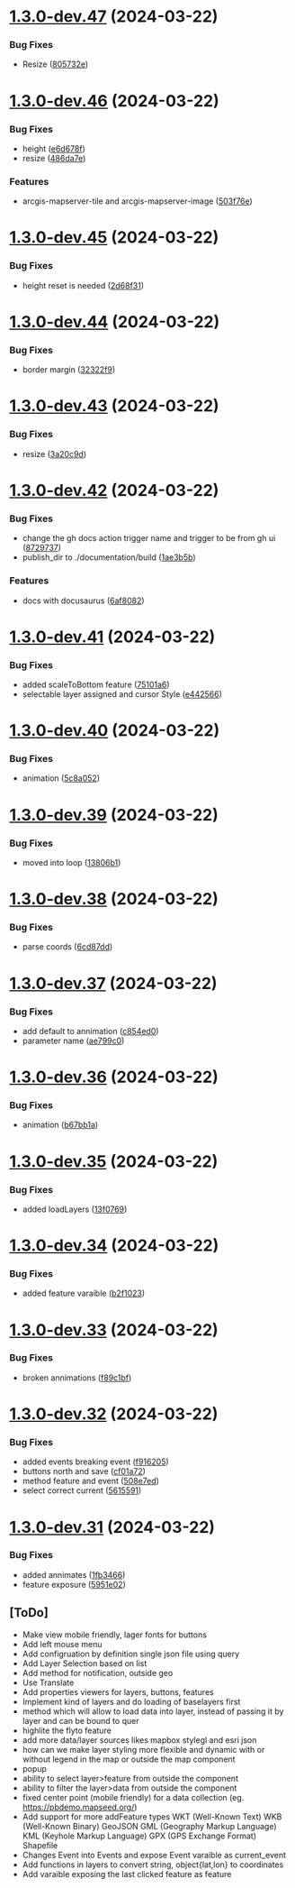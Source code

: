 # [1.3.0-dev.47](https://github.com/sjhoeksma/lowcoder-comp-geo/compare/v1.3.0-dev.46...v1.3.0-dev.47) (2024-03-22)


### Bug Fixes

* Resize ([805732e](https://github.com/sjhoeksma/lowcoder-comp-geo/commit/805732e8d8fcef281311ad6904553b41a0f9ae3e))

# [1.3.0-dev.46](https://github.com/sjhoeksma/lowcoder-comp-geo/compare/v1.3.0-dev.45...v1.3.0-dev.46) (2024-03-22)


### Bug Fixes

* height ([e6d678f](https://github.com/sjhoeksma/lowcoder-comp-geo/commit/e6d678f45bedd6c6adc33bc3f83b6d4a9b896866))
* resize ([486da7e](https://github.com/sjhoeksma/lowcoder-comp-geo/commit/486da7e917c13096d9301095f7d277b4bd20a190))


### Features

* arcgis-mapserver-tile and arcgis-mapserver-image ([503f76e](https://github.com/sjhoeksma/lowcoder-comp-geo/commit/503f76ef31a2aceca9c54cc1f9a852b56e62692d))

# [1.3.0-dev.45](https://github.com/sjhoeksma/lowcoder-comp-geo/compare/v1.3.0-dev.44...v1.3.0-dev.45) (2024-03-22)


### Bug Fixes

* height reset is needed ([2d68f31](https://github.com/sjhoeksma/lowcoder-comp-geo/commit/2d68f310f561f7d0b5114954135357f18ccd28d6))

# [1.3.0-dev.44](https://github.com/sjhoeksma/lowcoder-comp-geo/compare/v1.3.0-dev.43...v1.3.0-dev.44) (2024-03-22)


### Bug Fixes

* border margin ([32322f9](https://github.com/sjhoeksma/lowcoder-comp-geo/commit/32322f95f141c41982be4e2c514e1a46911c95c7))

# [1.3.0-dev.43](https://github.com/sjhoeksma/lowcoder-comp-geo/compare/v1.3.0-dev.42...v1.3.0-dev.43) (2024-03-22)


### Bug Fixes

* resize ([3a20c9d](https://github.com/sjhoeksma/lowcoder-comp-geo/commit/3a20c9def756ce444155d4c6c74e7591f60172c1))

# [1.3.0-dev.42](https://github.com/sjhoeksma/lowcoder-comp-geo/compare/v1.3.0-dev.41...v1.3.0-dev.42) (2024-03-22)


### Bug Fixes

* change the gh docs action trigger name and trigger to be from gh ui ([8729737](https://github.com/sjhoeksma/lowcoder-comp-geo/commit/8729737276dc865fb094f2be268074d7cee851f1))
* publish_dir to ./documentation/build ([1ae3b5b](https://github.com/sjhoeksma/lowcoder-comp-geo/commit/1ae3b5b5d32736a2e4d7235c2e7ce962844a7d41))


### Features

* docs with docusaurus ([6af8082](https://github.com/sjhoeksma/lowcoder-comp-geo/commit/6af808224e622c7ca0a5342c9550d81d7559d363))

# [1.3.0-dev.41](https://github.com/sjhoeksma/lowcoder-comp-geo/compare/v1.3.0-dev.40...v1.3.0-dev.41) (2024-03-22)


### Bug Fixes

* added scaleToBottom feature ([75101a6](https://github.com/sjhoeksma/lowcoder-comp-geo/commit/75101a6de2821793675ddb7097732b3e15866403))
* selectable layer assigned and cursor Style ([e442566](https://github.com/sjhoeksma/lowcoder-comp-geo/commit/e44256693ff53498b1a29a079068c030c614ff9c))

# [1.3.0-dev.40](https://github.com/sjhoeksma/lowcoder-comp-geo/compare/v1.3.0-dev.39...v1.3.0-dev.40) (2024-03-22)


### Bug Fixes

* animation ([5c8a052](https://github.com/sjhoeksma/lowcoder-comp-geo/commit/5c8a05270b2d79182c237d9537311b88d1b8e770))

# [1.3.0-dev.39](https://github.com/sjhoeksma/lowcoder-comp-geo/compare/v1.3.0-dev.38...v1.3.0-dev.39) (2024-03-22)


### Bug Fixes

* moved into loop ([13806b1](https://github.com/sjhoeksma/lowcoder-comp-geo/commit/13806b1058bd81b197b27d8ff66a165009e3fa1e))

# [1.3.0-dev.38](https://github.com/sjhoeksma/lowcoder-comp-geo/compare/v1.3.0-dev.37...v1.3.0-dev.38) (2024-03-22)


### Bug Fixes

* parse coords ([6cd87dd](https://github.com/sjhoeksma/lowcoder-comp-geo/commit/6cd87ddd8cd97e842bce7c2789bec987cfe69677))

# [1.3.0-dev.37](https://github.com/sjhoeksma/lowcoder-comp-geo/compare/v1.3.0-dev.36...v1.3.0-dev.37) (2024-03-22)


### Bug Fixes

* add default to annimation ([c854ed0](https://github.com/sjhoeksma/lowcoder-comp-geo/commit/c854ed081b5a67ce4427f93f78a6c162af4402a7))
* parameter name ([ae799c0](https://github.com/sjhoeksma/lowcoder-comp-geo/commit/ae799c06b0d508c12e14d4b706123685354e00a2))

# [1.3.0-dev.36](https://github.com/sjhoeksma/lowcoder-comp-geo/compare/v1.3.0-dev.35...v1.3.0-dev.36) (2024-03-22)


### Bug Fixes

* animation ([b67bb1a](https://github.com/sjhoeksma/lowcoder-comp-geo/commit/b67bb1a12e869ec22f24c1ba87b36687e895c803))

# [1.3.0-dev.35](https://github.com/sjhoeksma/lowcoder-comp-geo/compare/v1.3.0-dev.34...v1.3.0-dev.35) (2024-03-22)


### Bug Fixes

* added loadLayers ([13f0769](https://github.com/sjhoeksma/lowcoder-comp-geo/commit/13f07694ab589eb0041c2cc5a63b7099354018ee))

# [1.3.0-dev.34](https://github.com/sjhoeksma/lowcoder-comp-geo/compare/v1.3.0-dev.33...v1.3.0-dev.34) (2024-03-22)


### Bug Fixes

* added feature varaible ([b2f1023](https://github.com/sjhoeksma/lowcoder-comp-geo/commit/b2f1023543cb3a20842b8a95c861850461330f6e))

# [1.3.0-dev.33](https://github.com/sjhoeksma/lowcoder-comp-geo/compare/v1.3.0-dev.32...v1.3.0-dev.33) (2024-03-22)


### Bug Fixes

* broken annimations ([f89c1bf](https://github.com/sjhoeksma/lowcoder-comp-geo/commit/f89c1bf4b00bc04a74c81608542ca042142b1ba8))

# [1.3.0-dev.32](https://github.com/sjhoeksma/lowcoder-comp-geo/compare/v1.3.0-dev.31...v1.3.0-dev.32) (2024-03-22)


### Bug Fixes

* added events breaking event ([f916205](https://github.com/sjhoeksma/lowcoder-comp-geo/commit/f916205d132367d1df2f8040b9e3def6fa67d184))
* buttons north and save ([cf01a72](https://github.com/sjhoeksma/lowcoder-comp-geo/commit/cf01a72e8d526b4531b452416005f4a8740f6772))
* method feature and event ([508e7ed](https://github.com/sjhoeksma/lowcoder-comp-geo/commit/508e7ed9ac7b7d3a81cd40fea212d0f84b4e9809))
* select correct current ([5615591](https://github.com/sjhoeksma/lowcoder-comp-geo/commit/5615591aafd65a15c6050c16a6f338908d1830ea))

# [1.3.0-dev.31](https://github.com/sjhoeksma/lowcoder-comp-geo/compare/v1.3.0-dev.30...v1.3.0-dev.31) (2024-03-22)


### Bug Fixes

* added annimates ([1fb3466](https://github.com/sjhoeksma/lowcoder-comp-geo/commit/1fb346654ec8515c0b80e69007f53921cd5c6e42))
* feature exposure ([5951e02](https://github.com/sjhoeksma/lowcoder-comp-geo/commit/5951e02e290d088867a437d1be2156dcb91c40b3))

## [ToDo]
- Make view mobile friendly, lager fonts for buttons
- Add left mouse menu
- Add configruation by definition single json file using query
- Add Layer Selection based on list
- Add method for notification, outside geo
- Use Translate
- Add properties viewers for layers, buttons, features
- Implement kind of layers and do loading of baselayers first
- method which will allow to load data into layer, instead of passing it by layer and can be bound to quer
- highlite the flyto feature
- add more data/layer sources likes mapbox stylegl and esri json
- how can we make layer styling more flexible and dynamic with or without legend in the map or outside the map component
- popup
- ability to select layer>feature from outside the component
- ability to filter the layer>data from outside the component
- fixed center point (mobile friendly) for a data collection (eg. https://pbdemo.mapseed.org/)
- Add support for more addFeature types
  WKT (Well-Known Text)
  WKB (Well-Known Binary)
  GeoJSON
  GML (Geography Markup Language)
  KML (Keyhole Markup Language)
  GPX (GPS Exchange Format)
  Shapefile
- Changes Event into Events and expose Event varaible as current_event
- Add functions in layers to convert string, object{lat,lon} to coordinates
- Add varaible exposing the last clicked feature as feature
